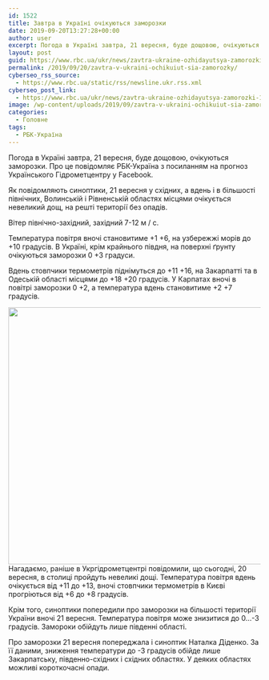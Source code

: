 ```yaml
---
id: 1522
title: Завтра в Україні очікуються заморозки
date: 2019-09-20T13:27:28+00:00
author: user
excerpt: Погода в Україні завтра, 21 вересня, буде дощовою, очікуються заморозки. Про це повідомляє РБК-Україна з посиланням на прогноз Українського Гідрометцентру у...
layout: post
guid: https://www.rbc.ua/ukr/news/zavtra-ukraine-ozhidayutsya-zamorozki-1568985727.html
permalink: /2019/09/20/zavtra-v-ukraini-ochikuiut-sia-zamorozky/
cyberseo_rss_source:
  - https://www.rbc.ua/static/rss/newsline.ukr.rss.xml
cyberseo_post_link:
  - https://www.rbc.ua/ukr/news/zavtra-ukraine-ozhidayutsya-zamorozki-1568985727.html
image: /wp-content/uploads/2019/09/zavtra-v-ukraini-ochikuiut-sia-zamorozky.jpg
categories:
  - Головне
tags:
  - РБК-Україна
---
```

<p data-placeholder="Переклад" dir="ltr">
  Погода в Україні завтра, 21 вересня, буде дощовою, очікуються заморозки. Про це повідомляє РБК-Україна з посиланням на прогноз Українського Гідрометцентру у Facebook.
</p>

<p data-placeholder="Переклад" dir="ltr">
  Як повідомляють синоптики, 21 вересня у східних, а вдень і в більшості північних, Волинській і Рівненській областях місцями очікується невеликий дощ, на решті території без опадів.
</p>

<p data-placeholder="Переклад" dir="ltr">
  Вітер північно-західний, західний 7-12 м / с.
</p>

<p data-placeholder="Переклад" dir="ltr">
  Температура повітря вночі становитиме +1 +6, на узбережжі морів до +10 градусів. В Україні, крім крайнього півдня, на поверхні ґрунту очікуються заморозки 0 +3 градуси.
</p>

<p data-placeholder="Переклад" dir="ltr">
  Вдень стовпчики термометрів піднімуться до +11 +16, на Закарпатті та в Одеській області місцями до +18 +20 градусів. У Карпатах вночі в повітрі заморозки 0 +2, а температура вдень становитиме +2 +7 градусів.
</p>

<p data-placeholder="Переклад" dir="ltr">
  <img alt="" height="514" src="/static/ckef/img/71285209_2381277962123788_6912593487447719936_n.jpg" width="786" />Нагадаємо, раніше в Укргідрометцентрі повідомили, що сьогодні, 20 вересня, в столиці пройдуть невеликі дощі. Температура повітря вдень очікується від +11 до +13, вночі стовпчики термометрів в Києві прогріються від +6 до +8 градусів.
</p>

Крім того, синоптики попередили про заморозки на більшості території України вночі 21 вересня. Температура повітря може знизитися до 0&#8230;-3 градусів. Замороки обійдуть лише південні області.

Про заморозки 21 вересня попереджала і синоптик Наталка Діденко. За її даними, зниження температури до -3 градусів обійде лише Закарпатську, південно-східних і східних областях. У деяких областях можливі короткочасні опади.